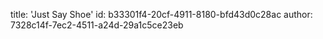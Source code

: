 title: 'Just Say Shoe'
id: b33301f4-20cf-4911-8180-bfd43d0c28ac
author: 7328c14f-7ec2-4511-a24d-29a1c5ce23eb
